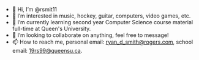 - 👋 Hi, I’m @rsmit11
- 👀 I’m interested in music, hockey, guitar, computers, video games, etc.
- 🌱 I’m currently learning second year Computer Science course material full-time at Queen's University.
- 💞️ I’m looking to collaborate on anything, feel free to message!
- 📫 How to reach me, personal email: ryan_d_smith@rogers.com, school email: 19rs99@queensu.ca.

<!---
rsmit11/rsmit11 is a ✨ special ✨ repository because its `README.md` (this file) appears on your GitHub profile.
You can click the Preview link to take a look at your changes.
--->
